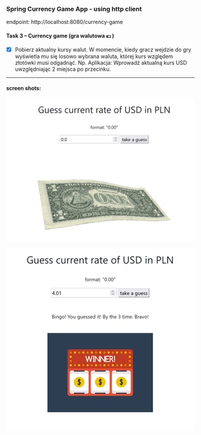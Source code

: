 ### Spring Currency Game App - using http client

endpoint: http://localhost:8080/currency-game

#### Task 3 – Currency game (gra walutowa :dollar: )

* [X] Pobierz aktualny kursy walut. W momencie, kiedy gracz wejdzie do gry wyświetla mu się losowo wybrana waluta, której kurs względem złotówki musi odgadnąć.
  Np. Aplikacja: Wprowadź aktualną kurs USD uwzględniając 2 miejsca po przecinku.

***
#### screen shots:

![screen shot](https://github.com/Rafal-Stefanski/Spring-Currency-Game/blob/master/src/main/resources/static/screen_shot_01.png)

[comment]: <> (![screen shot]&#40;.\src\main\resources\static\screen_shot_01.png&#41;)

![screen shot](https://github.com/Rafal-Stefanski/Spring-Currency-Game/blob/master/src/main/resources/static/screen_shot_02.png)

[comment]: <> (![screen shot]&#40;.\src\main\resources\static\screen_shot_02.png&#41;)

